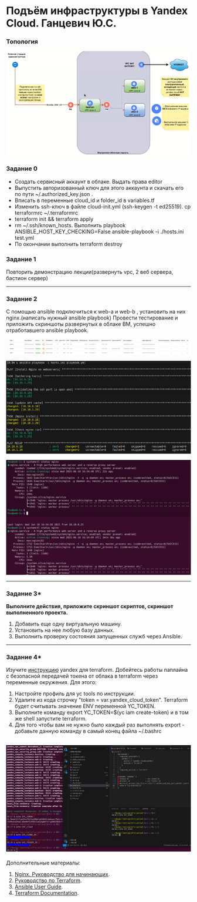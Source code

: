 # Подъём инфраструктуры в Yandex Cloud. Ганцевич Ю.С.
### Топология
![topology](topology.png)

### Задание 0
- Создать сервисный аккаунт в облаке. Выдать права editor
- Выпустить авторизованный ключ для этого аккаунта и скачать его по пути ~/.authorized_key.json .
- Вписать в переменные cloud_id и folder_id в variables.tf
- Изменить ssh-ключ в файле cloud-init.yml (ssh-keygen -t ed25519). cp terraformrc ~/.terraformrc
- terraform init && terraform apply
- rm ~/.ssh/known_hosts. Выполнить playbook ANSIBLE_HOST_KEY_CHECKING=False ansible-playbook -i ./hosts.ini test.yml
- По окончании выполнить terraform destroy

### Задание 1 

Повторить демонстрацию лекции(развернуть vpc, 2 веб сервера, бастион сервер)

---
### Задание 2 

С помощью ansible подключиться к web-a и web-b , установить на них nginx.(написать нужный ansible playbook)
Провести тестирование и приложить скриншоты развернутых в облаке ВМ, успешно отработавшего ansible playbook. 

![VMS](VMs.png)

![ansible](ansible_result.png)

![nginx](nginx.png)

---
### Задание 3*

**Выполните действия, приложите скриншот скриптов, скриншот выполненного проекта.**

1. Добавить еще одну виртуальную машину. 
2. Установить на нее любую базу данных. 
3. Выполнить проверку состояния запущенных служб через Ansible.

--- 
### Задание 4*
Изучите [инструкцию](https://cloud.yandex.ru/docs/tutorials/infrastructure-management/terraform-quickstart) yandex для terraform.
Добейтесь работы паплайна с безопасной передачей токена от облака в terraform через переменные окружения. Для этого:

1. Настройте профиль для yc tools по инструкции.
2. Удалите из кода строчку "token = var.yandex_cloud_token". Terraform будет считывать значение ENV переменной YC_TOKEN.
3. Выполните команду export YC_TOKEN=$(yc iam create-token) и в том же shell запустите terraform.
4. Для того чтобы вам не нужно было каждый раз выполнять export - добавьте данную команду в самый конец файла ~/.bashrc

![auth_token](auth_token_result.png)
---

Дополнительные материалы: 

1. [Nginx. Руководство для начинающих](https://nginx.org/ru/docs/beginners_guide.html). 
2. [Руководство по Terraform](https://registry.terraform.io/providers/yandex-cloud/yandex/latest/doc). 
3. [Ansible User Guide](https://docs.ansible.com/ansible/latest/user_guide/index.html).
1. [Terraform Documentation](https://www.terraform.io/docs/index.html).